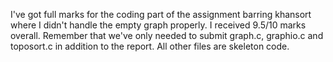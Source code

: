 I've got full marks for the coding part of the assignment barring khansort where I didn't handle the empty graph properly. I received 9.5/10 marks overall.
Remember that we've only needed to submit graph.c, graphio.c and toposort.c in addition to the report. All other files are skeleton code.

